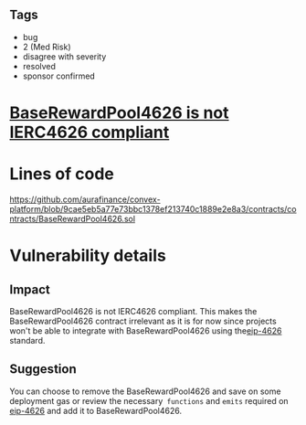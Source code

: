 ## Tags

- bug
- 2 (Med Risk)
- disagree with severity
- resolved
- sponsor confirmed

# [BaseRewardPool4626 is not IERC4626 compliant](https://github.com/code-423n4/2022-05-aura-findings/issues/26) 

# Lines of code

https://github.com/aurafinance/convex-platform/blob/9cae5eb5a77e73bbc1378ef213740c1889e2e8a3/contracts/contracts/BaseRewardPool4626.sol


# Vulnerability details

## Impact


BaseRewardPool4626 is not IERC4626 compliant.
This makes the BaseRewardPool4626 contract irrelevant as it is for now since projects won't be able to integrate with BaseRewardPool4626 using the[eip-4626](https://eips.ethereum.org/EIPS/eip-4626) standard.


## Suggestion

You can choose to remove the BaseRewardPool4626 and save on some deployment gas or review the necessary` functions` and `emits` required on [eip-4626](https://eips.ethereum.org/EIPS/eip-4626)  and add it to BaseRewardPool4626.



